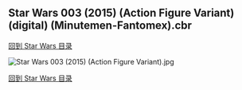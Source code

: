 ## Star Wars 003 (2015) (Action Figure Variant) (digital) (Minutemen-Fantomex).cbr


[回到 Star Wars 目录](https://github.com/alicewish/markdown/blob/master/series/Star-Wars.md)


![Star Wars 003 (2015) (Action Figure Variant).jpg](https://wx1.sinaimg.cn/large/6a9fdecaly1ft740ptswej21kw2edb2a.jpg)

[回到 Star Wars 目录](https://github.com/alicewish/markdown/blob/master/series/Star-Wars.md)

